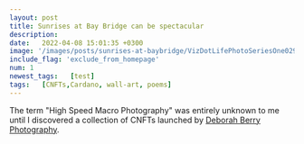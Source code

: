 ```yaml
---
layout: post
title: Sunrises at Bay Bridge can be spectacular 
description: 
date:   2022-04-08 15:01:35 +0300
image: '/images/posts/sunrises-at-baybridge/VizDotLifePhotoSeriesOne029_resized_25.jpg'
include_flag: 'exclude_from_homepage'
num: 1
newest_tags:   [test]
tags:   [CNFTs,Cardano, wall-art, poems]
---
```


The term "High Speed Macro Photography" was entirely unknown to me until I discovered a collection of CNFTs launched by [Deborah Berry Photography](https://www.deborahberryphotography.com/). 
